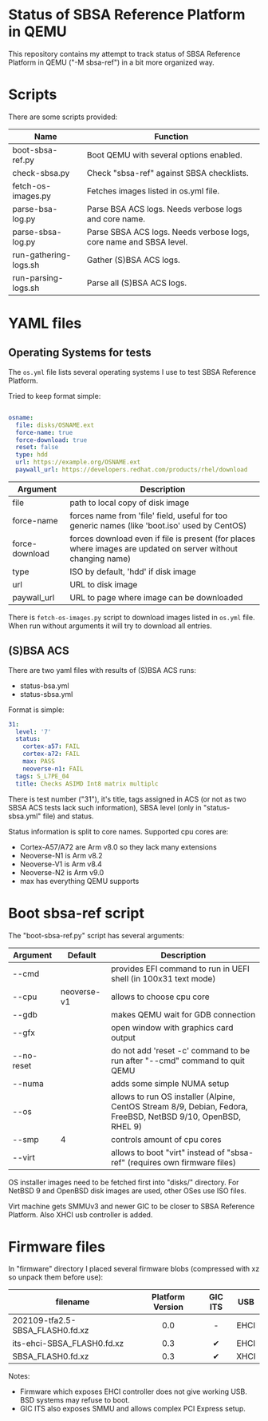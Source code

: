 # Status of SBSA Reference Platform in QEMU

This repository contains my attempt to track status of SBSA Reference Platform
in QEMU ("-M sbsa-ref") in a bit more organized way.


# Scripts

There are some scripts provided:

| Name                   | Function
|                      - | -
| boot-sbsa-ref.py       | Boot QEMU with several options enabled.
| check-sbsa.py          | Check "sbsa-ref" against SBSA checklists.
| fetch-os-images.py     | Fetches images listed in os.yml file.
| parse-bsa-log.py       | Parse BSA ACS logs. Needs verbose logs and core name.
| parse-sbsa-log.py      | Parse SBSA ACS logs. Needs verbose logs, core name and SBSA level.
| run-gathering-logs.sh  | Gather (S)BSA ACS logs.
| run-parsing-logs.sh    | Parse all (S)BSA ACS logs.


# YAML files

## Operating Systems for tests

The `os.yml` file lists several operating systems I use to test SBSA Reference
Platform.

Tried to keep format simple:

```yaml

osname:
  file: disks/OSNAME.ext
  force-name: true
  force-download: true
  reset: false
  type: hdd
  url: https://example.org/OSNAME.ext
  paywall_url: https://developers.redhat.com/products/rhel/download
```

| Argument         | Description
|              --- | ---
| file             | path to local copy of disk image
| force-name       | forces name from 'file' field, useful for too generic names (like 'boot.iso' used by CentOS)
| force-download   | forces download even if file is present (for places where images are updated on server without changing name)
| type             | ISO by default, 'hdd' if disk image
| url              | URL to disk image
| paywall\_url     | URL to page where image can be downloaded

There is `fetch-os-images.py` script to download images listed in `os.yml` file.
When run without arguments it will try to download all entries.

## (S)BSA ACS

There are two yaml files with results of (S)BSA ACS runs:

- status-bsa.yml
- status-sbsa.yml

Format is simple:

```yaml
31:
  level: '7'
  status:
    cortex-a57: FAIL
    cortex-a72: FAIL
    max: PASS
    neoverse-n1: FAIL
  tags: S_L7PE_04
  title: Checks ASIMD Int8 matrix multiplc
```

There is test number ("31"), it's title, tags assigned in ACS (or not as two
SBSA ACS tests lack such information), SBSA level (only in "status-sbsa.yml"
file) and status.

Status information is split to core names. Supported cpu cores are:
- Cortex-A57/A72 are Arm v8.0 so they lack many extensions
- Neoverse-N1 is Arm v8.2
- Neoverse-V1 is Arm v8.4
- Neoverse-N2 is Arm v9.0
- max has everything QEMU supports


# Boot sbsa-ref script

The "boot-sbsa-ref.py" script has several arguments:

| Argument   | Default       | Description
|        --- | ---           | ---
| --cmd      |               | provides EFI command to run in UEFI shell (in 100x31 text mode)
| --cpu      | neoverse-v1   | allows to choose cpu core
| --gdb      |               | makes QEMU wait for GDB connection
| --gfx      |               | open window with graphics card output
| --no-reset |               | do not add 'reset -c' command to be run after "--cmd" command to quit QEMU
| --numa     |               | adds some simple NUMA setup
| --os       |               | allows to run OS installer (Alpine, CentOS Stream 8/9, Debian, Fedora, FreeBSD, NetBSD 9/10, OpenBSD, RHEL 9)
| --smp      | 4             | controls amount of cpu cores
| --virt     |               | allows to boot "virt" instead of "sbsa-ref" (requires own firmware files)

OS installer images need to be fetched first into "disks/" directory. For NetBSD 9 and OpenBSD disk images are used, other OSes use ISO files.

Virt machine gets SMMUv3 and newer GIC to be closer to SBSA Reference Platform. Also XHCI usb controller is added.


# Firmware files

In "firmware" directory I placed several firmware blobs (compressed with xz so
unpack them before use):

| filename                          | Platform Version | GIC ITS | USB   |
|    ---                            | :---:            |:---:    | :---: |
| 202109-tfa2.5-SBSA_FLASH0.fd.xz   | 0.0              | -       | EHCI  |
| its-ehci-SBSA_FLASH0.fd.xz        | 0.3              | ✔       | EHCI  |
| SBSA_FLASH0.fd.xz                 | 0.3              | ✔       | XHCI  | 

Notes:

- Firmware which exposes EHCI controller does not give working USB. BSD systems may refuse to boot.
- GIC ITS also exposes SMMU and allows complex PCI Express setup.
